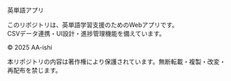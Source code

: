 英単語アプリ

このリポジトリは、英単語学習支援のためのWebアプリです。  
CSVデータ連携・UI設計・進捗管理機能を備えています。

© 2025 AA-ishi 

本リポジトリの内容は著作権により保護されています。無断転載・複製・改変・再配布を禁じます。
